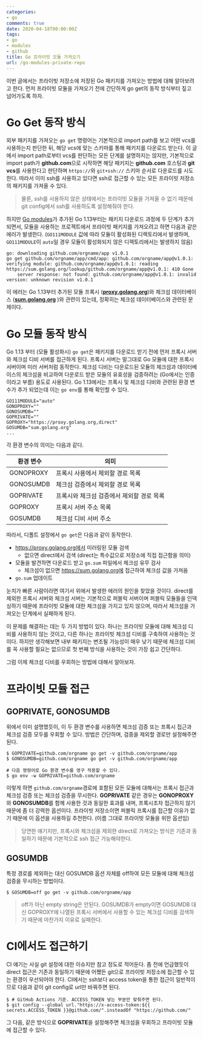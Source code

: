 ```yaml
---
categories:
- go
comments: true
date: 2020-04-18T00:00:00Z
tags:
- go
- modules
- github
title: Go 프라이빗 모듈 가져오기
url: /go-modules-private-repo
---
```


이번 글에서는 프라이빗 저장소에 저장된 Go 패키지를 가져오는 방법에 대해 알아보려고 한다. 먼저 프라이빗 모듈을 가져오기 전에 간단하게 go get의 동작 방식부터 짚고 넘어가도록 하자.

# Go Get 동작 방식

외부 패키지를 가져오는 `go get` 명령어는 기본적으로 import path를 보고 어떤 vcs를 사용하는지 판단한 뒤, 해당 vcs에 맞는 스키마를 통해 패키지를 다운로드 받는다. 이 글에서 import path로부터 vcs를 판단하는 모든 단계를 설명하지는 않지만, 기본적으로 import path가 **github.com**으로 시작하면 해당 패키지는 **github.com** 호스팅과 **git vcs**를 사용한다고 판단하며 `https://`와 `git+ssh://` 스키마 순서로 다운로드를 시도한다. 따라서 이미 ssh를 사용하고 있다면 ssh로 접근할 수 있는 모든 프라이빗 저장소의 패키지를 가져올 수 있다.

> 물론, ssh를 사용하지 않은 상태에서는 프라이빗 모듈을 가져올 수 없기 때문에 git config에서 ssh를 사용하도록 설정해줘야 한다.

하지만 [Go modules](https://github.com/golang/go/wiki/Modules)가 추가된 Go 1.13부터는 패키지 다운로드 과정에 두 단계가 추가되면서, 모듈을 사용하는 프로젝트에서 프라이빗 패키지를 가져오려고 하면 다음과 같은 에러가 발생한다. (`GO111MODULE` 값에 따라 모듈이 활성화된 디렉토리에서 발생하며, `GO111MODULE`이 `auto`일 경우 모듈이 활성화되지 않은 디렉토리에서는 발생하지 않음)

```
go: downloading github.com/orgname/app v1.0.1
go get github.com/orgname/app/cmd/app: github.com/orgname/app@v1.0.1: verifying module: github.com/orgname/app@v1.0.1: reading https://sum.golang.org/lookup/github.com/orgname/app@v1.0.1: 410 Gone
	server response: not found: github.com/orgname/app@v1.0.1: invalid version: unknown revision v1.0.1
```

이 에러는 Go 1.13부터 추가된 모듈 프록시 ([**proxy.golang.org**](https://proxy.golang.org))와 체크섬 데이터베이스 ([**sum.golang.org**](https://sum.golang.org) )와 관련이 있는데, 정확히는 체크섬 데이터베이스와 관련된 문제이다.

# Go 모듈 동작 방식

Go 1.13 부터 (모듈 활성화시) `go get`은 패키지를 다운로드 받기 전에 먼저 프록시 서버와 체크섬 디비 서버를 접근하게 된다. 프록시 서버는 말그대로 Go 모듈에 대한 프록시 서버이며 미러 서버처럼 동작한다. 체크섬 디비는 다운로드된 모듈의 체크섬과 데이터베이스의 체크섬을 비교하여 다운로드 받은 모듈의 유효성을 검증하려는 (Go에서는 인증이라고 부름) 용도로 사용된다. Go 1.13에서는 프록시 및 체크섬 디비와 관련된 환경 변수가 추가 되었는데 이는 `go env`를 통해 확인할 수 있다.

```
GO111MODULE="auto"
GONOPROXY=""
GONOSUMDB=""
GOPRIVATE=""
GOPROXY="https://proxy.golang.org,direct"
GOSUMDB="sum.golang.org"
...
```

각 환경 변수의 의미는 다음과 같다.

| 환경 변수 | 의미                                      |
| --------- | ----------------------------------------- |
| GONOPROXY | 프록시 사용에서 제외할 경로 목록          |
| GONOSUMDB | 체크섬 검증에서 제외할 경로 목록          |
| GOPRIVATE | 프록시와 체크섬 검증에서 제외할 경로 목록 |
| GOPROXY   | 프록시 서버 주소 목록                     |
| GOSUMDB   | 체크섬 디비 서버 주소                     |

따라서, 디폴트 설정에서 `go get`은 다음과 같이 동작한다.

- https://proxy.golang.org에서 미러링된 모듈 검색
  - 없으면 direct에서 검색 (direct는 특수값으로 저장소에 직접 접근함을 의미)
- 모듈을 발견하면 다운로드 받고 `go.sum` 파일에서 체크섬 유무 검사
  - 체크섬이 없으면 https://sum.golang.org에 접근하여 체크섬 값을 가져옴
- `go.sum` 업데이트

눈치가 빠른 사람이라면 여기서 위에서 발생한 에러의 원인을 찾았을 것이다. direct를 제외한 프록시 서버와 체크섬 서버는 기본적으로 퍼블릭 서버이며 퍼블릭 모듈들을 인덱싱하기 때문에 프라이빗 모듈에 대한 체크섬을 가지고 있지 않으며, 따라서 체크섬을 가져오는 단계에서 실패하게 된다. 

이 문제를 해결하는 데는 두 가지 방법이 있다. 하나는 프라이빗 모듈에 대해 체크섬 디비를 사용하지 않는 것이고, 다른 하나는 프라이빗 체크섬 디비를 구축하여 사용하는 것이다. 하지만 생각해보면 내부 패키지는 변조될 가능성이 매우 낮기 때문에 체크섬 디비를 꼭 사용할 필요는 없으므로 첫 번째 방식을 사용하는 것이 가장 쉽고 간단하다.

그럼 이제 체크섬 디비를 우회하는 방법에 대해서 알아보자.

# 프라이빗 모듈 접근

## GOPRIVATE, GONOSUMDB

위에서 이미 설명했듯이, 이 두 환경 변수를 사용하면 체크섬 검증 또는 프록시 접근과 체크섬 검증 모두를 우회할 수 있다. 방법은 간단하며, 검증을 제외할 경로만 설정해주면 된다.

```shell
$ GOPRIVATE=github.com/orgname go get -v github.com/orgname/app
$ GONOSUMDB=github.com/orgname go get -v github.com/orgname/app

# 다음 명령어로 Go 환경 변수를 영구 적용할 수 있다.
$ go env -w GOPRIVATE=github.com/orgname
```

이렇게 하면 `github.com/orgname`경로에 포함된 모든 모듈에 대해서는 프록시 접근과 체크섬 검증 또는 체크섬 검증을 무시한다. **GOPRIVATE** 같은 경우는 **GONOPROXY**와 **GONOSUMDB**를 함께 사용한 것과 동일한 효과를 내며, 프록시조차 접근하지 않기 때문에 좀 더 강력한 옵션이다. 프라이빗 저장소이면 퍼블릭 프록시를 접근할 이유가 없기 때문에 이 옵션을 사용하길 추천한다. (이름 그대로 프라이빗 모듈을 위한 옵션임)

> 당연한 얘기지만, 프록시와 체크섬을 제외한 direct로 가져오는 방식은 기존과 동일하기 때문에 기본적으로 ssh 접근 가능해야한다.

## GOSUMDB

특정 경로를 제외하는 대신 GOSUMDB 옵션 자체를 off하여 모든 모듈에 대해 체크섬 검증을 무시하는 방법이다.

```shell
$ GOSUMDB=off go get -v github.com/orgname/app
```

> off가 아닌 empty string은 안된다. GOSUMDB가 empty이면 GOSUMDB 대신 GOPROXY에 나열된 프록시 서버에서 사용할 수 있는 체크섬 디비를 검색하기 때문에 마찬가지 이유로 실패한다.

# CI에서도 접근하기

CI 얘기는 사실 git 설정에 대한 이슈지만 참고 정도로 적어둔다. 좀 전에 언급했듯이 direct 접근은 기존과 동일하기 때문에 어쨌든 git으로 프라이빗 저장소에 접근할 수 있는 환경이 우선되어야 한다. CI에서는 ssh보다 access token을 통한 접근이 일반적이므로 다음과 같이 git config로 url만 바꿔주면 된다.

```shell
$ # GitHub Actions 기준. ACCESS_TOKEN 넣는 부분만 맞춰주면 된다.
$ git config --global url."https://x-access-token:${{ secrets.ACCESS_TOKEN }}@github.com/".insteadOf "https://github.com/"
```

그 다음, 같은 방식으로 **GOPRIVATE**을 설정해주면 체크섬을 우회하고 프라이빗 모듈에 접근할 수 있다.